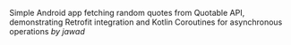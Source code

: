 Simple Android app fetching random quotes from Quotable API, demonstrating Retrofit integration and Kotlin Coroutines for asynchronous operations
*by jawad*
